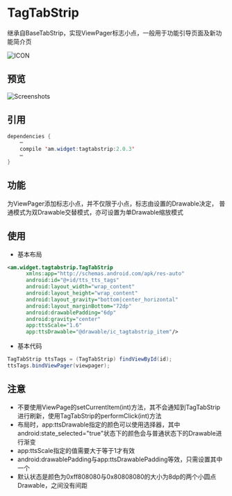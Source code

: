 # TagTabStrip
  继承自BaseTabStrip，实现ViewPager标志小点，一般用于功能引导页面及新功能简介页
  
![ICON](https://github.com/AlexMofer/ProjectX/blob/master/tagtabstrip/icon.png)
## 预览
![Screenshots](https://github.com/AlexMofer/ProjectX/blob/master/tagtabstrip/screenshots.gif)
## 引用
```java
dependencies {
    ⋯
    compile 'am.widget:tagtabstrip:2.0.3'
    ⋯
}
```
## 功能
  为ViewPager添加标志小点，并不仅限于小点，标志由设置的Drawable决定，
  普通模式为双Drawable交替模式，亦可设置为单Drawable缩放模式
## 使用
- 基本布局

```xml
<am.widget.tagtabstrip.TagTabStrip
      xmlns:app="http://schemas.android.com/apk/res-auto"
      android:id="@+id/tts_tts_tags"
      android:layout_width="wrap_content"
      android:layout_height="wrap_content"
      android:layout_gravity="bottom|center_horizontal"
      android:layout_marginBottom="72dp"
      android:drawablePadding="6dp"
      android:gravity="center"
      app:ttsScale="1.6"
      app:ttsDrawable="@drawable/ic_tagtabstrip_item"/>
```
- 基本代码

```java
TagTabStrip ttsTags = (TagTabStrip) findViewById(id);
ttsTags.bindViewPager(viewpager);
```
## 注意
- 不要使用ViewPage的setCurrentItem(int)方法，其不会通知到TagTabStrip进行刷新，使用TagTabStrip的performClick(int)方法
- 布局时，app:ttsDrawable指定的颜色可以使用选择器，其中android:state_selected="true"状态下的颜色会与普通状态下的Drawable进行渐变
- app:ttsScale指定的值需要大于等于1才有效
- android:drawablePadding与app:ttsDrawablePadding等效，只需设置其中一个
- 默认状态是颜色为0xff808080与0x80808080的大小为8dp的两个小圆点Drawable，之间没有间距